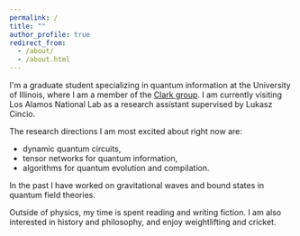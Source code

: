 ```yaml
---
permalink: /
title: ""
author_profile: true
redirect_from: 
  - /about/
  - /about.html
---
```


I'm a graduate student specializing in quantum information at the University of Illinois, where I am a member of the [Clark group](https://clark.physics.illinois.edu/). I am currently visiting Los Alamos National Lab as a research assistant supervised by Lukasz Cincio. 

The research directions I am most excited about right now are: 
* dynamic quantum circuits,
* tensor networks for quantum information,
* algorithms for quantum evolution and compilation.

In the past I have worked on gravitational waves and bound states in quantum field theories. 

Outside of physics, my time is spent reading and writing fiction. I am also interested in history and philosophy, and enjoy weightlifting and cricket.
